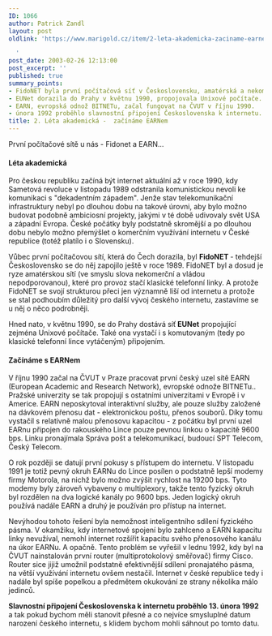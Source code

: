 ```yaml
---
ID: 1066
author: Patrick Zandl
layout: post
oldlink: 'https://www.marigold.cz/item/2-leta-akademicka-zaciname-earnem

  '
post_date: 2003-02-26 12:13:00
post_excerpt: ''
published: true
summary_points:
- FidoNET byla první počítačová síť v Československu, amatérská a nekomerční.
- EUNet dorazila do Prahy v květnu 1990, propojovala Unixové počítače.
- EARN, evropská odnož BITNETu, začal fungovat na ČVUT v říjnu 1990.
- února 1992 proběhlo slavnostní připojení Československa k internetu.
title: 2. Léta akademická -  začínáme EARNem
---
```


První počítačové sítě u nás - Fidonet a EARN...

<!--more-->

<H4>Léta akademická </H4>
<p>
Pro českou republiku začíná být internet aktuální až v roce 1990, kdy Sametová revoluce v listopadu 1989 odstranila komunistickou nevoli ke komunikaci s "dekadentním západem". Jenže stav telekomunikační infrastruktury nebyl po dlouhou dobu na takové úrovni, aby bylo možno budovat podobně ambiciosní projekty, jakými v té době udivovaly svět USA a západní Evropa. České počátky byly podstatně skromější a po dlouhou dobu nebylo možno přemýšlet o komerčním využívání internetu v České republice (totéž platílo i o Slovensku). 
<p>
Vůbec první počítačovou sítí, která do Čech dorazila, byl <STRONG>FidoNET </STRONG>- tehdejší Československo se do něj zapojilo ještě v roce 1989. FidoNET byl a dosud je ryze amatérskou sítí (ve smyslu slova nekomerční a vládou nepodporovanou), které pro provoz stačí klasické telefonní linky. A protože FidoNET se svojí strukturou přeci jen významně liší od internetu a protože se stal podhoubím důležitý pro další vývoj českého internetu, zastavíme se u něj o něco podrobněji. 
<p>
Hned nato, v květnu 1990, se do Prahy dostává síť<STRONG> EUNet</STRONG> propojující zejména Unixové počítače. Také ona vystačí i s komutovaným (tedy po klasické telefonní lince vytáčeným) připojením. 
<H4>Začínáme s EARNem </H4>
<p>
V říjnu 1990 začal na ČVUT v Praze pracovat první český uzel sítě EARN (European Academic and Research Network), evropské odnože BITNETu.. Pražské univerzity se tak propojují s ostatními univerzitami v Evropě i v Americe. EARN neposkytoval interaktivní služby, ale pouze služby založené na dávkovém přenosu dat - elektronickou poštu, přenos souborů. Díky tomu vystačil s relativně malou přenosovu kapacitou - z počátku byl první uzel EARnu připojen do rakouského Lince pouze pevnou linkou o kapacitě 9600 bps. Linku pronajímala Správa pošt a telekomunikací, budoucí SPT Telecom, Český Telecom. 
<p>
O rok později se datují první pokusy s přístupem do internetu. V listopadu 1991 je totiž pevný okruh EARNu do Lince posílen o podstatně lepší modemy firmy Motorola, na nichž bylo možno zvýšit rychlost na 19200 bps. Tyto modemy byly zároveň vybaveny o multiplexory, takže tento fyzický okruh byl rozdělen na dva logické kanály po 9600 bps. Jeden logický okruh používá nadále EARN a druhý je používán pro přístup na internet. 
<p>
Nevýhodou tohoto řešení byla nemožnost inteligentního sdílení fyzického pásma. V okamžiku, kdy internetové spojení bylo zahlceno a EARN kapacitu linky nevužíval, nemohl internet rozšířit kapacitu svého přenosového kanálu na úkor EARNu. A opačně. Tento problém se vyřešil v lednu 1992, kdy byl na ČVUT nainstalován první router (multiprotokolový směřovač) firmy Cisco. Router sice jijiž umožnil podstatně efektivnější sdílení pronajatého pásma, na větší využívání internetu ovšem nestačil. Internet v české republice tedy i nadále byl spíše popelkou a předmětem okukování ze strany několika málo jedinců. 
<p>
<STRONG>Slavnostní připojení Československa k internetu proběhlo 13. února 1992</STRONG> a tak pokud bychom měli stanovit přesné a co nejvíce smysluplné datum narození českého internetu, s klidem bychom mohli sáhnout po tomto datu. </p>